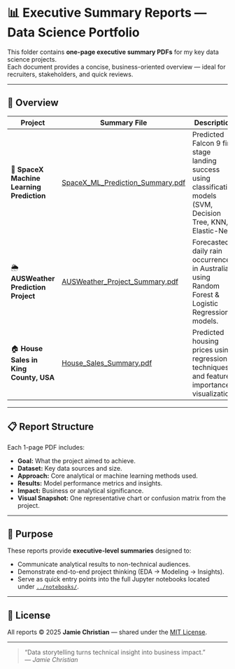 # 📊 Executive Summary Reports — Data Science Portfolio

This folder contains **one-page executive summary PDFs** for my key data science projects.  
Each document provides a concise, business-oriented overview — ideal for recruiters, stakeholders, and quick reviews.

---

## 🧩 Overview

| Project | Summary File | Description |
|----------|---------------|--------------|
| 🚀 **SpaceX Machine Learning Prediction** | [SpaceX_ML_Prediction_Summary.pdf](./SpaceX_ML_Prediction_Summary.pdf) | Predicted Falcon 9 first stage landing success using classification models (SVM, Decision Tree, KNN, Elastic-Net). |
| 🌦️ **AUSWeather Prediction Project** | [AUSWeather_Project_Summary.pdf](./AUSWeather_Project_Summary.pdf) | Forecasted daily rain occurrence in Australia using Random Forest & Logistic Regression models. |
| 🏠 **House Sales in King County, USA** | [House_Sales_Summary.pdf](./House_Sales_Summary.pdf) | Predicted housing prices using regression techniques and feature importance visualization. |

---

## 📋 Report Structure

Each 1-page PDF includes:
- **Goal:** What the project aimed to achieve.  
- **Dataset:** Key data sources and size.  
- **Approach:** Core analytical or machine learning methods used.  
- **Results:** Model performance metrics and insights.  
- **Impact:** Business or analytical significance.  
- **Visual Snapshot:** One representative chart or confusion matrix from the project.

---

## 🧠 Purpose

These reports provide **executive-level summaries** designed to:
- Communicate analytical results to non-technical audiences.  
- Demonstrate end-to-end project thinking (EDA → Modeling → Insights).  
- Serve as quick entry points into the full Jupyter notebooks located under [`../notebooks/`](../notebooks).

---

## 📜 License

All reports © 2025 **Jamie Christian** — shared under the [MIT License](../LICENSE).

---

> “Data storytelling turns technical insight into business impact.”  
> — *Jamie Christian*
